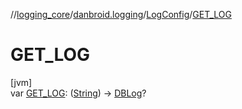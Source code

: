 //[logging_core](../../../index.md)/[danbroid.logging](../index.md)/[LogConfig](index.md)/[GET_LOG](-g-e-t_-l-o-g.md)

# GET_LOG

[jvm]\
var [GET_LOG](-g-e-t_-l-o-g.md): ([String](https://kotlinlang.org/api/latest/jvm/stdlib/kotlin/-string/index.html)) -&gt; [DBLog](../-d-b-log/index.md)?
